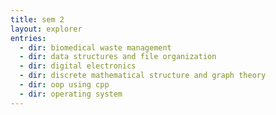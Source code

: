 ```yaml
---
title: sem 2
layout: explorer
entries:
  - dir: biomedical waste management
  - dir: data structures and file organization
  - dir: digital electronics
  - dir: discrete mathematical structure and graph theory
  - dir: oop using cpp
  - dir: operating system
---
```

